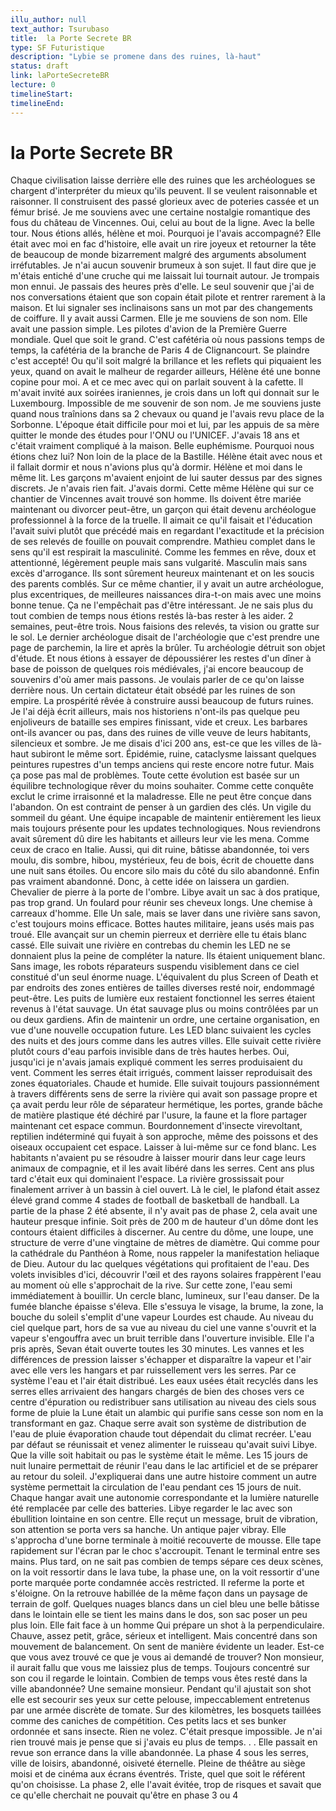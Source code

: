 ```yaml
---
illu_author: null
text_author: Tsurubaso
title:  la Porte Secrete BR
type: SF Futuristique
description: "Lybie se promene dans des ruines, là-haut"
status: draft
link: laPorteSecreteBR
lecture: 0
timelineStart: 
timelineEnd: 
---
```



# la Porte Secrete BR















Chaque civilisation laisse derrière elle des ruines que les archéologues se chargent d'interpréter du mieux qu'ils peuvent. Il se veulent raisonnable et raisonner. Il construisent des passé glorieux avec de poteries cassée et un fémur brisé. Je me souviens avec une certaine nostalgie romantique des fous du château de Vincennes. Oui, celui au bout de la ligne. Avec la belle tour. Nous étions allés, hélène et moi. Pourquoi je l'avais accompagné? Elle était avec moi en fac d'histoire, elle avait un rire joyeux et retourner la tête de beaucoup de monde bizarrement malgré des arguments absolument irréfutables. Je n'ai aucun souvenir brumeux à son sujet. Il faut dire que je m'étais entiché d'une cruche qui me laissait lui tournait autour. Je trompais mon ennui. Je passais des heures près d'elle. Le seul souvenir que j'ai de nos conversations étaient que son copain était pilote et rentrer rarement à la maison. Et lui signaler ses inclinaisons sans un mot par des changements de coiffure. Il y avait aussi Carmen. Elle je me souviens de son nom. Elle avait une passion simple. Les pilotes d'avion de la Première Guerre mondiale. Quel que soit le grand. C'est cafétéria où nous passions temps de temps, la cafétéria de la branche de Paris 4 de Clignancourt. Se plaindre c'est accepté! Ou qu'il soit malgré la brillance et les reflets qui piquaient les yeux, quand on avait le malheur de regarder ailleurs, Hélène été une bonne copine pour moi. A et ce mec avec qui on parlait souvent à la cafette. Il m'avait invité aux soirées iraniennes, je crois dans un loft qui donnait sur le Luxembourg. Impossible de me souvenir de son nom. Je me souviens juste quand nous traînions dans sa 2 chevaux ou quand je l'avais revu place de la Sorbonne. L'époque était difficile pour moi et lui, par les appuis de sa mère quitter le monde des études pour l'ONU ou l'UNICEF. J'avais 18 ans et c'était vraiment compliqué à la maison. Belle euphémisme. Pourquoi nous étions chez lui? Non loin de la place de la Bastille. Hélène était avec nous et il fallait dormir et nous n'avions plus qu'à dormir. Hélène et moi dans le même lit. Les garçons m'avaient enjoint de lui sauter dessus par des signes discrets. Je n'avais rien fait. J'avais dormi. Cette même Hélène qui sur ce chantier de Vincennes avait trouvé son homme. Ils doivent être mariée maintenant ou divorcer peut-être, un garçon qui était devenu archéologue professionnel à la force de la truelle. Il aimait ce qu'il faisait et l'éducation l'avait suivi plutôt que précédé mais en regardant l'exactitude et la précision de ses relevés de fouille on pouvait comprendre. Mathieu complet dans le sens qu'il est respirait la masculinité. 
Comme les femmes en rêve, doux et attentionné, légèrement peuple mais sans vulgarité. Masculin mais sans excès d'arrogance. Ils sont sûrement heureux maintenant et on les soucis des parents comblés. Sur ce même chantier, il y avait un autre archéologue, plus excentriques, de meilleures naissances dira-t-on mais avec une moins bonne tenue. Ça ne l'empêchait pas d'être intéressant. Je ne sais plus du tout combien de temps nous étions restés là-bas rester à les aider. 2 semaines, peut-être trois. Nous faisions des relevés, ta vision ou gratte sur le sol. Le dernier archéologue disait de l'archéologie que c'est prendre une page de parchemin, la lire et après la brûler. Tu archéologie détruit son objet d'étude. Et nous étions à essayer de dépoussiérer les restes d'un dîner à base de poisson de quelques rois médiévales, j'ai encore beaucoup de souvenirs d'où amer mais passons. Je voulais parler de ce qu'on laisse derrière nous. Un certain dictateur était obsédé par les ruines de son empire. La prospérité rêvée à construire aussi beaucoup de futurs ruines. Je l'ai déjà écrit ailleurs, mais nos historiens n'ont-ils pas quelque peu enjoliveurs de bataille ses empires finissant, vide et creux. Les barbares ont-ils avancer ou pas, dans des ruines de ville veuve de leurs habitants, silencieux et sombre. Je me disais d'ici 200 ans, est-ce que les villes de là-haut subiront le même sort. Épidémie, ruine, cataclysme laissant quelques peintures rupestres d'un temps anciens qui reste encore notre futur. Mais ça pose pas mal de problèmes. Toute cette évolution est basée sur un équilibre technologique rêver du moins souhaiter. Comme cette conquête exclut le crime irraisonné et la maladresse. Elle ne peut être conçue dans l'abandon. On est contraint de penser à un gardien des clés. Un vigile du sommeil du géant. Une équipe incapable de maintenir entièrement les lieux mais toujours présente pour les updates technologiques. Nous reviendrons avait sûrement dû dire les habitants et ailleurs leur vie les mena. Comme ceux de craco en Italie. Aussi, qui dit ruine, bâtisse abandonnée, toi vers moulu, dis sombre, hibou, mystérieux, feu de bois, écrit de chouette dans une nuit sans étoiles. Ou encore silo mais du côté du silo abandonné. Enfin pas vraiment abandonné. Donc, à cette idée on laissera un gardien. Chevalier de pierre à la porte de l'ombre.
Libye avait un sac à dos pratique, pas trop grand. Un foulard pour réunir ses cheveux longs. Une chemise à carreaux d'homme. Elle
Un sale, mais se laver dans une rivière sans savon, c'est toujours moins efficace. Bottes hautes militaire, jeans usés mais pas troué. Elle avançait sur un chemin pierreux et derrière elle tu étais blanc cassé. Elle suivait une rivière en contrebas du chemin les LED ne se donnaient plus la peine de compléter la nature. Ils étaient uniquement blanc. Sans image, les robots réparateurs suspendu visiblement dans ce ciel constitué d'un seul énorme nuage. L'équivalent du plus Screen of Death et par endroits des zones entières de tailles diverses resté noir, endommagé peut-être. Les puits de lumière eux restaient fonctionnel les serres étaient revenus à l'état sauvage. Un état sauvage plus ou moins contrôlées par un ou deux gardiens. Afin de maintenir un ordre, une certaine organisation, en vue d'une nouvelle occupation future. Les LED blanc suivaient les cycles des nuits et des jours comme dans les autres villes. Elle suivait cette rivière plutôt cours d'eau parfois invisible dans de très hautes herbes. Oui, jusqu'ici je n'avais jamais expliqué comment les serres produisaient du vent. Comment les serres était irrigués, comment laisser reproduisait des zones équatoriales. Chaude et humide. Elle suivait toujours passionnément à travers différents sens de serre la rivière qui avait son passage propre et ça avait perdu leur rôle de séparateur hermétique, les portes, grande bâche de matière plastique été déchiré par l'usure, la faune et la flore partager maintenant cet espace commun. Bourdonnement d'insecte virevoltant, reptilien indéterminé qui fuyait à son approche, même des poissons et des oiseaux occupaient cet espace. Laisser à lui-même sur ce fond blanc. Les habitants n'avaient pu se résoudre à laisser mourir dans leur cage leurs animaux de compagnie, et il les avait libéré dans les serres. Cent ans plus tard c'était eux qui dominaient l'espace. La rivière grossissait pour finalement arriver à un bassin à ciel ouvert. Là le ciel, le plafond était assez élevé grand comme 4 stades de football de basketball de handball. La partie de la phase 2 été absente, il n'y avait pas de phase 2, cela avait une hauteur presque infinie. Soit près de 200 m de hauteur d'un dôme dont les contours étaient difficiles à discerner. Au centre du dôme, une loupe, une structure de verre d'une vingtaine de mètres de diamètre. Qui comme pour la cathédrale du Panthéon à Rome, nous rappeler la manifestation heliaque de Dieu.
Autour du lac quelques végétations qui profitaient de l'eau. Des volets invisibles d'ici, découvrir l'œil et des rayons solaires frappèrent l'eau au moment où elle s'approchait de la rive. Sur cette zone, l'eau semi immédiatement à bouillir. Un cercle blanc, lumineux, sur l'eau danser. De la fumée blanche épaisse s'éleva. Elle s'essuya le visage, la brume, la zone, la bouche du soleil s'emplit d'une vapeur Lourdes est chaude. Au niveau du ciel quelque part, hors de sa vue au niveau du ciel une vanne s'ouvrit et la vapeur s'engouffra avec un bruit terrible dans l'ouverture invisible. Elle l'a pris après, Sevan était ouverte toutes les 30 minutes. Les vannes et les différences de pression laisser s'échapper et disparaître la vapeur et l'air avec elle vers les hangars et par ruissellement vers les serres. Par ce système l'eau et l'air était distribué. Les eaux usées était recyclés dans les serres elles arrivaient des hangars chargés de bien des choses vers ce centre d'épuration ou redistribuer sans utilisation au niveau des ciels sous forme de pluie la Lune était un alambic qui purifie sans cesse son nom en la transformant en gaz. Chaque serre avait son système de distribution de l'eau de pluie évaporation chaude tout dépendait du climat recréer. L'eau par défaut se réunissait et venez alimenter le ruisseau qu'avait suivi Libye. Que la ville soit habitait ou pas le système était le même. Les 15 jours de nuit lunaire permettait de réunir l'eau dans le lac artificiel et de se préparer au retour du soleil. J'expliquerai dans une autre histoire comment un autre système permettait la circulation de l'eau pendant ces 15 jours de nuit. Chaque hangar avait une autonomie correspondante et la lumière naturelle été remplacée par celle des batteries. Libye regarder le lac avec son ébullition lointaine en son centre. Elle reçut un message, bruit de vibration, son attention se porta vers sa hanche. Un antique pajer vibray. Elle s'approcha d'une borne terminale à moitié recouverte de mousse. Elle tape rapidement sur l'écran par le choc s'accroupit. Tenant le terminal entre ses mains. Plus tard, on ne sait pas combien de temps sépare ces deux scènes, on la voit ressortir dans le lava tube, la phase une, on la voit ressortir d'une porte marquée porte condamnée accès restricted. Il referme la porte et s'éloigne. On la retrouve habillée de la même façon dans un paysage de terrain de golf. Quelques nuages blancs dans un ciel bleu une belle bâtisse dans le lointain elle se tient les mains dans le dos, son sac poser un peu plus loin. Elle fait face à un homme
Qui prépare un shot à la perpendiculaire. Chauve, assez petit, grâce, sérieux et intelligent. Mais concentré dans son mouvement de balancement. On sent de manière évidente un leader. Est-ce que vous avez trouvé ce que je vous ai demandé de trouver? Non monsieur, il aurait fallu que vous me laissiez plus de temps. Toujours concentré sur son cou il regarde le lointain. Combien de temps vous êtes resté dans la ville abandonnée? Une semaine monsieur. Pendant qu'il ajustait son shot elle est secourir ses yeux sur cette pelouse, impeccablement entretenus par une armée discrète de tomate. Sur des kilomètres, les bosquets taillées comme des caniches de compétition. Ces petits lacs et ses bunker ordonnée et sans insecte. Rien ne volez. C'était presque impossible. Je n'ai rien trouvé mais je pense que si j'avais eu plus de temps. . . Elle passait en revue son errance dans la ville abandonnée. La phase 4 sous les serres, ville de loisirs, abandonné, oisiveté éternelle. Pleine de théâtre au siège moisi et de cinéma aux écrans éventrés. Triste, quel que soit le référent qu'on choisisse. La phase 2, elle l'avait évitée, trop de risques et savait que ce qu'elle cherchait ne pouvait qu'être en phase 3 ou 4
